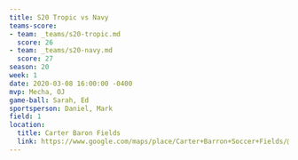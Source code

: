 ```yaml
---
title: S20 Tropic vs Navy
teams-score:
- team: _teams/s20-tropic.md
  score: 26
- team: _teams/s20-navy.md
  score: 27
season: 20
week: 1
date: 2020-03-08 16:00:00 -0400
mvp: Mecha, OJ
game-ball: Sarah, Ed
sportsperson: Daniel, Mark
field: 1 
location:
  title: Carter Baron Fields
  link: https://www.google.com/maps/place/Carter+Barron+Soccer+Fields/@38.955237,-77.037849,15z/data=!4m2!3m1!1s0x0:0xf34be6c5da82afa6?sa=X&ved=2ahUKEwjs7bHXjcXwAhXloFsKHcPGC_0Q_BIwE3oECD0QBQ
---
```

